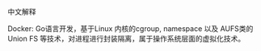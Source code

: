 中文解释        

Docker: Go语言开发，基于Linux 内核的cgroup, namespace 以及 AUFS类的Union FS 等技术，对进程进行封装隔离，属于操作系统层面的虚拟化技术。    


